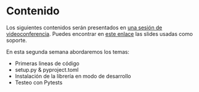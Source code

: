 # Contenido 

Los siguientes contenidos serán presentados en [una sesión de videoconferencia](sesion.md).
Puedes encontrar en [este enlace](slides/slides.pdf) las slides usadas como soporte.

En esta segunda semana abordaremos los temas:

- Primeras lineas de código
- setup.py & pyproject.toml
- Instalación de la librería en modo de desarrollo
- Testeo con Pytests
